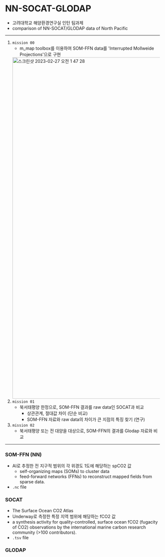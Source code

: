 # NN-SOCAT-GLODAP
- 고려대학교 해양환경연구실 인턴 팀과제
- comparison of NN-SOCAT/GLODAP data of North Pacific

***
1. `mission 00`
    - m_map toolbox를 이용하여 SOM-FFN data를 'Interrupted Mollweide Projections'으로 구현
    <img width="1112" alt="스크린샷 2023-02-27 오전 1 47 28" src="https://user-images.githubusercontent.com/90167645/221424262-b4aa9313-0807-446e-8384-568b361fe8f0.png">
2. `mission 01`
    - 북서태평양 한정으로, SOM-FFN 결과를 raw data인 SOCAT과 비교
        - 상관관계, 절대값 차이 (단순 비교)
        - SOM-FFN 자료와 raw data의 차이가 큰 지점의 특징 찾기 (연구)
3. `mission 02`
    - 북서태평양 또는 전 대양을 대상으로, SOM-FFN의 결과를 Glodap 자료와 비교

***
### SOM-FFN (NN)
- AI로 추정한 전 지구적 범위의 각 위경도 1도에 해당하는 spCO2 값
    - self-organizing maps (SOMs) to cluster data
    - feed-forward networks (FFNs) to reconstruct mapped fields from sparse data.
- `.nc` file

### SOCAT
- The Surface Ocean CO2 Atlas
- Underway로 측정한 특정 지역 범위에 해당하는 fCO2 값
- a synthesis activity for quality-controlled, surface ocean fCO2 (fugacity of CO2) observations by the international marine carbon research community (>100 contributors).
- `.tsv` file

### GLODAP
